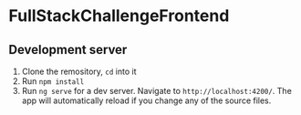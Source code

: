 # FullStackChallengeFrontend


## Development server

1. Clone the remository, `cd` into it 
2. Run `npm install`
3. Run  `ng serve` for a dev server. Navigate to `http://localhost:4200/`. The app will automatically reload if you change any of the source files.
